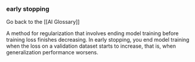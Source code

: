 ### early stopping

Go back to the [[AI Glossary]]


A method for regularization that involves ending model training before training loss finishes decreasing. In early stopping, you end model training when the loss on a validation dataset starts to increase, that is, when generalization performance worsens.

